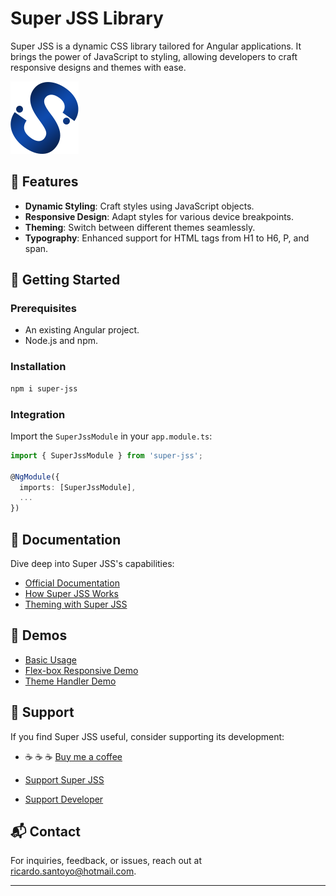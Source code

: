 # Super JSS Library

Super JSS is a dynamic CSS library tailored for Angular applications. It brings the power of JavaScript to styling, allowing developers to craft responsive designs and themes with ease.

![Super JSS Logo](sjss_blue.png)

## 🌟 Features

- **Dynamic Styling**: Craft styles using JavaScript objects.
- **Responsive Design**: Adapt styles for various device breakpoints.
- **Theming**: Switch between different themes seamlessly.
- **Typography**: Enhanced support for HTML tags from H1 to H6, P, and span.

## 🚀 Getting Started

### Prerequisites

- An existing Angular project.
- Node.js and npm.

### Installation

```bash
npm i super-jss
```

### Integration

Import the `SuperJssModule` in your `app.module.ts`:

```typescript
import { SuperJssModule } from 'super-jss';

@NgModule({
  imports: [SuperJssModule],
  ...
})
```

## 📖 Documentation

Dive deep into Super JSS's capabilities:

- [Official Documentation](https://rsantoyo-dev.github.io/super-jss/)
- [How Super JSS Works](https://medium.com/@viejorichard/super-jss-a-library-for-responsive-css-styles-85691b210450)
- [Theming with Super JSS](https://medium.com/@viejorichard/super-jss-how-to-override-a-theme-64d8da14e3fb)

## 🎨 Demos

- [Basic Usage](https://stackblitz.com/edit/angular-ivy-vewzoz?file=src%2Fapp%2Fapp.component.html)
- [Flex-box Responsive Demo](https://stackblitz.com/edit/angular-ivy-ieshja)
- [Theme Handler Demo](https://stackblitz.com/edit/angular-ivy-atzazr)


## 💖 Support

If you find Super JSS useful, consider supporting its development:


- ☕ ☕ ☕ [Buy me a coffee](https://www.buymeacoffee.com/rsantoyo)

- [Support Super JSS](https://www.paypal.com/paypalme/superjss)
- [Support Developer](https://www.paypal.com/paypalme/rsantoyodev)

## 📬 Contact

For inquiries, feedback, or issues, reach out at [ricardo.santoyo@hotmail.com](mailto:ricardo.santoyo@hotmail.com).

---
